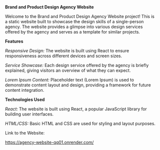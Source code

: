 **Brand and Product Design Agency Website**

Welcome to the Brand and Product Design Agency Website project! This is a static website built to showcase the design skills of a single-person agency. The website provides a glimpse into various design services offered by the agency and serves as a template for similar projects.


**Features**

_Responsive Design:_ The website is built using React to ensure responsiveness across different devices and screen sizes.

_Service Showcase:_ Each design service offered by the agency is briefly explained, giving visitors an overview of what they can expect.

_Lorem Ipsum Content:_ Placeholder text (Lorem Ipsum) is used to demonstrate content layout and design, providing a framework for future content integration.


**Technologies Used**

_React:_ The website is built using React, a popular JavaScript library for building user interfaces.

_HTML/CSS:_ Basic HTML and CSS are used for styling and layout purposes.


Link to the Website:

https://agency-website-qq01.onrender.com/
